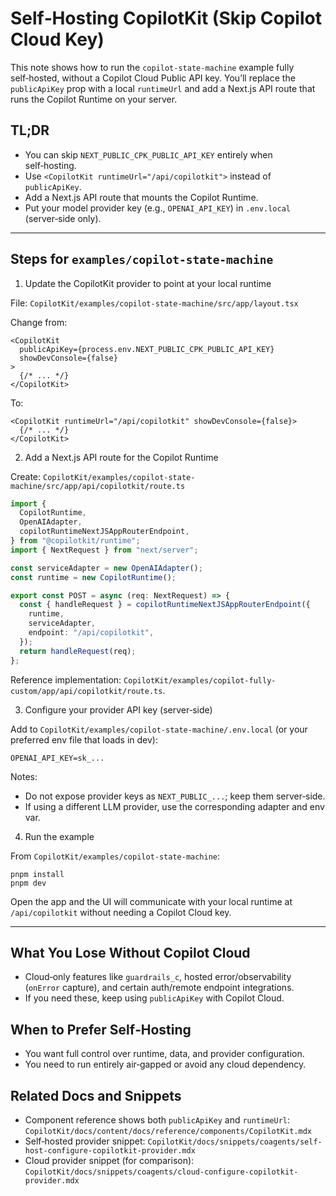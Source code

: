 # Self‑Hosting CopilotKit (Skip Copilot Cloud Key)

This note shows how to run the `copilot-state-machine` example fully self‑hosted, without a Copilot Cloud Public API key. You’ll replace the `publicApiKey` prop with a local `runtimeUrl` and add a Next.js API route that runs the Copilot Runtime on your server.

## TL;DR

- You can skip `NEXT_PUBLIC_CPK_PUBLIC_API_KEY` entirely when self‑hosting.
- Use `<CopilotKit runtimeUrl="/api/copilotkit">` instead of `publicApiKey`.
- Add a Next.js API route that mounts the Copilot Runtime.
- Put your model provider key (e.g., `OPENAI_API_KEY`) in `.env.local` (server‑side only).

---

## Steps for `examples/copilot-state-machine`

1) Update the CopilotKit provider to point at your local runtime

File: `CopilotKit/examples/copilot-state-machine/src/app/layout.tsx`

Change from:

```tsx
<CopilotKit
  publicApiKey={process.env.NEXT_PUBLIC_CPK_PUBLIC_API_KEY}
  showDevConsole={false}
>
  {/* ... */}
</CopilotKit>
```

To:

```tsx
<CopilotKit runtimeUrl="/api/copilotkit" showDevConsole={false}>
  {/* ... */}
</CopilotKit>
```

2) Add a Next.js API route for the Copilot Runtime

Create: `CopilotKit/examples/copilot-state-machine/src/app/api/copilotkit/route.ts`

```ts
import {
  CopilotRuntime,
  OpenAIAdapter,
  copilotRuntimeNextJSAppRouterEndpoint,
} from "@copilotkit/runtime";
import { NextRequest } from "next/server";

const serviceAdapter = new OpenAIAdapter();
const runtime = new CopilotRuntime();

export const POST = async (req: NextRequest) => {
  const { handleRequest } = copilotRuntimeNextJSAppRouterEndpoint({
    runtime,
    serviceAdapter,
    endpoint: "/api/copilotkit",
  });
  return handleRequest(req);
};
```

Reference implementation: `CopilotKit/examples/copilot-fully-custom/app/api/copilotkit/route.ts`.

3) Configure your provider API key (server‑side)

Add to `CopilotKit/examples/copilot-state-machine/.env.local` (or your preferred env file that loads in dev):

```
OPENAI_API_KEY=sk_...
```

Notes:
- Do not expose provider keys as `NEXT_PUBLIC_...`; keep them server‑side.
- If using a different LLM provider, use the corresponding adapter and env var.

4) Run the example

From `CopilotKit/examples/copilot-state-machine`:

```
pnpm install
pnpm dev
```

Open the app and the UI will communicate with your local runtime at `/api/copilotkit` without needing a Copilot Cloud key.

---

## What You Lose Without Copilot Cloud

- Cloud‑only features like `guardrails_c`, hosted error/observability (`onError` capture), and certain auth/remote endpoint integrations.
- If you need these, keep using `publicApiKey` with Copilot Cloud.

## When to Prefer Self‑Hosting

- You want full control over runtime, data, and provider configuration.
- You need to run entirely air‑gapped or avoid any cloud dependency.

## Related Docs and Snippets

- Component reference shows both `publicApiKey` and `runtimeUrl`: `CopilotKit/docs/content/docs/reference/components/CopilotKit.mdx`
- Self‑hosted provider snippet: `CopilotKit/docs/snippets/coagents/self-host-configure-copilotkit-provider.mdx`
- Cloud provider snippet (for comparison): `CopilotKit/docs/snippets/coagents/cloud-configure-copilotkit-provider.mdx`


